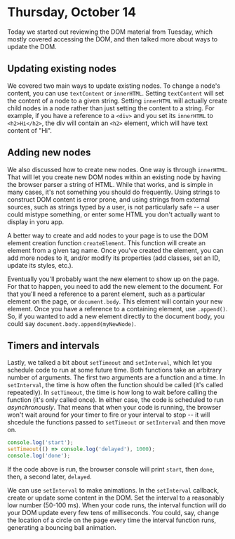 # Thursday, October 14

Today we started out reviewing the DOM material from Tuesday, which mostly
covered accessing the DOM, and then talked more about ways to update the DOM.

## Updating existing nodes

We covered two main ways to update existing nodes. To change a node's content,
you can use `textContent` or `innerHTML`. Setting `textContent` will set the
content of a node to a given string. Setting `innerHTML` will actually create
child nodes in a node rather than just setting the content to a string. For
example, if you have a reference to a `<div>` and you set its `innerHTML` to
`<h2>Hi</h2>`, the div will contain an `<h2>` element, which will have text
content of "Hi".

## Adding new nodes

We also discussed how to create new nodes. One way is through `innerHTML`. That
will let you create new DOM nodes within an existing node by having the browser
parser a string of HTML. While that works, and is simple in many cases, it's not
something you should do frequently. Using strings to construct DOM content is
error prone, and using strings from external sources, such as strings typed by a
user, is not particularly safe -- a user could mistype something, or enter some
HTML you don't actually want to display in yoru app.

A better way to create and add nodes to your page is to use the DOM element
creation function `createElement`. This function will create an element from a
given tag name. Once you've created the element, you can add more nodes to it,
and/or modify its properties (add classes, set an ID, update its styles, etc.).

Eventually you'll probably want the new element to show up on the page. For that
to happen, you need to add the new element to the document. For that you'll need
a reference to a parent element, such as a particular element on the page, or
`document.body`. This element will contain your new element. Once you have a
reference to a containing element, use `.append()`. So, if you wanted to add a
new element directly to the document body, you could say
`document.body.append(myNewNode)`.

## Timers and intervals

Lastly, we talked a bit about `setTimeout` and `setInterval`, which let you
schedule code to run at some future time. Both functions take an arbitrary
number of arguments. The first two arguments are a function and a time. In
`setInterval`, the time is how often the function should be called (it's called
repeatedly). In `setTimeout`, the time is how long to wait before calling the
function (it's only called once). In either case, the code is scheduled to run
_asynchronously_. That means that when your code is running, the browser won't
wait around for your timer to fire or your interval to stop -- it will shcedule
the functions passed to `setTimeout` or `setInterval` and then move on.

```js
console.log('start');
setTimeout(() => console.log('delayed'), 1000);
console.log('done');
```

If the code above is run, the browser console will print `start`, then `done`,
then, a second later, `delayed`.

We can use `setInterval` to make animations. In the `setInterval` callback,
create or update some content in the DOM. Set the interval to a reasonably low
number (50-100 ms). When your code runs, the interval function will do your DOM
update every few tens of milliseconds. You could, say, change the location of a
circle on the page every time the interval function runs, generating a bouncing
ball animation.
